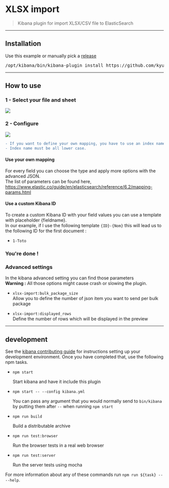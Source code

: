 # XLSX import

> Kibana plugin for import XLSX/CSV file to ElasticSearch

---
## Installation
Use this example or manually pick a [release](https://github.com/kyushy/kibana-xlsx-import/releases)  
<pre>
/opt/kibana/bin/kibana-plugin install https://github.com/kyushy/kibana-xlsx-import/releases/download/6.2.3/xlsx-import-6.2.3-react-latest.zip
</pre>

---
## How to use

### 1 - Select your file and sheet
![](https://raw.githubusercontent.com/kyushy/kibana-xlsx-import/master/assets/step1.png)

### 2 - Configure  
![](https://raw.githubusercontent.com/kyushy/kibana-xlsx-import/master/assets/step2.png)  
```diff
- If you want to define your own mapping, you have to use an index name which doesn't already exist.
- Index name must be all lower case.
```  
#### Use your own mapping  
For every field you can choose the type and apply more options with the advanced JSON.  
The list of parameters can be found here, https://www.elastic.co/guide/en/elasticsearch/reference/6.2/mapping-params.html

#### Use a custom Kibana ID
To create a custom Kibana ID with your field values you can use a template with placeholder {fieldname}.  
In our example, if I use the following template `{ID}-{Nom}` this will lead us to the following ID for the first document :
  - `1-Toto`

### You're done !  


### Advanced settings  

In the kibana advanced setting you can find those parameters  
__Warning :__ All those options might cause crash or slowing the plugin.  

  - `xlsx-import:bulk_package_size`  
  Allow you to define the number of json item you want to send per bulk package  

  - `xlsx-import:displayed_rows`  
  Define the number of rows which will be displayed in the preview


---
## development

See the [kibana contributing guide](https://github.com/elastic/kibana/blob/master/CONTRIBUTING.md) for instructions setting up your development environment. Once you have completed that, use the following npm tasks.

  - `npm start`

    Start kibana and have it include this plugin

  - `npm start -- --config kibana.yml`

    You can pass any argument that you would normally send to `bin/kibana` by putting them after `--` when running `npm start`

  - `npm run build`

    Build a distributable archive

  - `npm run test:browser`

    Run the browser tests in a real web browser

  - `npm run test:server`

    Run the server tests using mocha

For more information about any of these commands run `npm run ${task} -- --help`.
